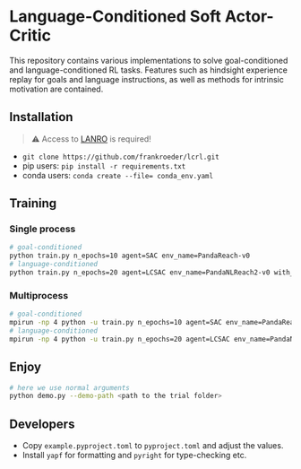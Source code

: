 # Language-Conditioned Soft Actor-Critic

This repository contains various implementations to solve goal-conditioned and
language-conditioned RL tasks.
Features such as hindsight experience replay for goals and language
instructions, as well as methods for intrinsic motivation are contained.

## Installation
> ⚠️ Access to [LANRO](https://github.com/frankroeder/lanro) is required!

- `git clone https://github.com/frankroeder/lcrl.git`
- pip users: `pip install -r requirements.txt`
- conda users: `conda create --file= conda_env.yaml`

## Training

### Single process
```bash
# goal-conditioned
python train.py n_epochs=10 agent=SAC env_name=PandaReach-v0
# language-conditioned
python train.py n_epochs=20 agent=LCSAC env_name=PandaNLReach2-v0 with_gru=True
```

### Multiprocess
```bash
# goal-conditioned
mpirun -np 4 python -u train.py n_epochs=10 agent=SAC env_name=PandaReach-v0
# language-conditioned
mpirun -np 4 python -u train.py n_epochs=20 agent=LCSAC env_name=PandaNLReach2-v0 with_gru=True
```

## Enjoy
```bash
# here we use normal arguments
python demo.py --demo-path <path to the trial folder>
```

## Developers

- Copy `example.pyproject.toml` to `pyproject.toml` and adjust the values.
- Install `yapf` for formatting and `pyright` for type-checking etc.

